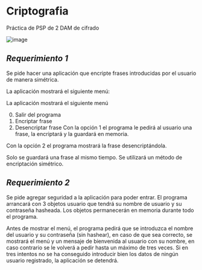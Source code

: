 # Criptografia
Práctica de PSP de 2 DAM de cifrado

![image](https://user-images.githubusercontent.com/98821740/204336815-c14f4f96-0d8e-4e19-a41c-02636bba2cf7.png)


## ***Requerimiento 1***

Se pide hacer una aplicación que encripte frases introducidas por el usuario de manera simétrica.

La aplicación mostrará el siguiente menú:

La aplicación mostrará el siguiente menú

0. Salir del programa
1. Encriptar frase
2. Desencriptar frase
Con la opción 1 el programa le pedirá al usuario una frase, la encriptará y la guardará en memoria.

Con la opción 2 el programa mostrará la frase desencriptándola.

Solo se guardará una frase al mismo tiempo. Se utilizará un método de encriptación simétrico.


## ***Requerimiento 2***

Se pide agregar seguridad a la aplicación para poder entrar. El programa arrancará con 3 objetos usuario que tendrá su nombre de usuario y su contraseña hasheada. Los objetos permanecerán en memoria durante todo el programa.

Antes de mostrar el menú, el programa pedirá que se introduzca el nombre del usuario y su contraseña (sin hashear), en caso de que sea correcto, se mostrará el menú y un mensaje de bienvenida al usuario con su nombre, en caso contrario se le volverá a pedir hasta un máximo de tres veces. Si en tres intentos no se ha conseguido introducir bien los datos de ningún usuario registrado, la aplicación se detendrá.
